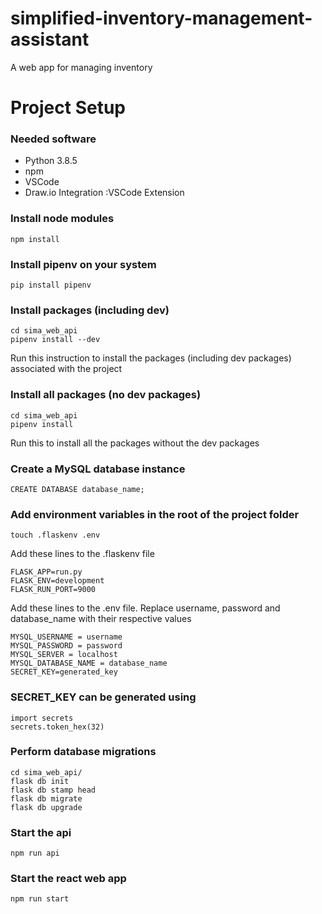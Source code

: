 # simplified-inventory-management-assistant
A web app for managing inventory

# Project Setup
### Needed software
* Python 3.8.5
* npm
* VSCode
* Draw.io Integration :VSCode Extension
  
### Install node modules
```
npm install
```
### Install pipenv on your system
```
pip install pipenv
```
### Install packages (including dev)
```
cd sima_web_api
pipenv install --dev
```
Run this instruction to install the packages (including dev packages) associated with the project

### Install all packages (no dev packages)
```
cd sima_web_api
pipenv install
```
Run this to install all the packages without the dev packages

### Create a MySQL database instance
```
CREATE DATABASE database_name;
```

### Add environment variables in the root of the project folder
```
touch .flaskenv .env
```

Add these lines to the .flaskenv file
```
FLASK_APP=run.py
FLASK_ENV=development
FLASK_RUN_PORT=9000
```

Add these lines to the .env file. Replace username, password and database_name with their respective values
```
MYSQL_USERNAME = username
MYSQL_PASSWORD = password
MYSQL_SERVER = localhost
MYSQL_DATABASE_NAME = database_name
SECRET_KEY=generated_key
```

### SECRET_KEY can be generated using
```
import secrets
secrets.token_hex(32)
```

### Perform database migrations
```
cd sima_web_api/
flask db init
flask db stamp head
flask db migrate
flask db upgrade
```

### Start the api
```
npm run api
```

### Start the react web app
```
npm run start
```